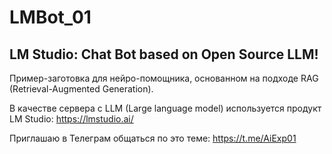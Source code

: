 # LMBot_01
## LM Studio: Chat Bot based on Open Source LLM!

Пример-заготовка для нейро-помощника, основанном на подходе RAG (Retrieval-Augmented Generation).

В качестве сервера с LLM (Large language model) используется продукт LM Studio: https://lmstudio.ai/


Приглашаю в Телеграм общаться по это теме: https://t.me/AiExp01